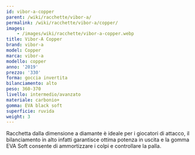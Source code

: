 ```yaml
---
id: vibor-a-copper
parent: /wiki/racchette/vibor-a/
permalink: /wiki/racchette/vibor-a/copper/
images:
    - /images/wiki/racchette/vibor-a-copper.webp
title: Vibor-A Copper
brand: vibor-a
model: Copper
marca: vibor-a
modello: copper
anno: '2019'
prezzo: '330'
forma: goccia invertita
bilanciamento: alto
peso: 360-370
livello: intermedio/avanzato
materiale: carbonio+
gomma: EVA black soft
superficie: ruvida
weight: 3
---
```

Racchetta dalla dimensione a diamante è ideale per i giocatori di attacco, il bilanciamento in alto infatti garantisce ottima potenza in uscita e la gomma EVA Soft consente di ammortizzare i colpi e controllare la palla.